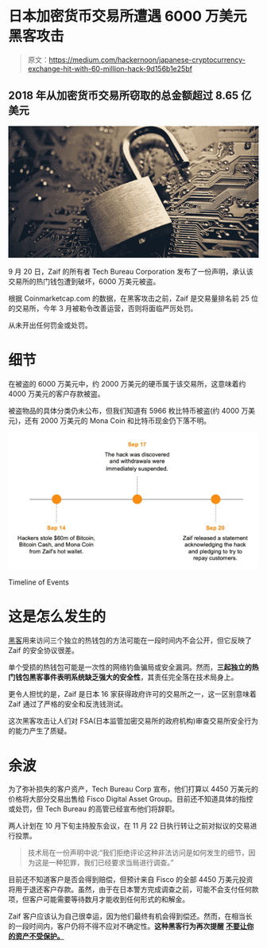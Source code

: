 # 日本加密货币交易所遭遇 6000 万美元黑客攻击

> 原文：<https://medium.com/hackernoon/japanese-cryptocurrency-exchange-hit-with-60-million-hack-9d156b1e25bf>

## 2018 年从加密货币交易所窃取的总金额超过 8.65 亿美元

![](img/c42e43bc85d7531c619eb5c65b8dc438.png)

9 月 20 日，Zaif 的所有者 Tech Bureau Corporation 发布了一份声明，承认该交易所的热门钱包遭到破坏，6000 万美元被盗。

根据 Coinmarketcap.com 的数据，在黑客攻击之前，Zaif 是交易量排名前 25 位的交易所，今年 3 月被勒令改善运营，否则将面临严厉处罚。

从未开出任何罚金或处罚。

# 细节

在被盗的 6000 万美元中，约 2000 万美元的硬币属于该交易所，这意味着约 4000 万美元的客户存款被盗。

被盗物品的具体分类仍未公布，但我们知道有 5966 枚比特币被盗(约 4000 万美元)，还有 2000 万美元的 Mona Coin 和比特币现金仍下落不明。

![](img/e67be92c820626711502e00aecbc9be1.png)

Timeline of Events

# 这是怎么发生的

[黑客](https://hackernoon.com/tagged/hacker)用来访问三个独立的热钱包的方法可能在一段时间内不会公开，但它反映了 Zaif 的安全协议很差。

单个受损的热钱包可能是一次性的网络钓鱼骗局或安全漏洞。然而，**三起独立的热门钱包黑客事件表明系统缺乏强大的安全性**，其责任完全落在技术局身上。

更令人担忧的是，Zaif 是日本 16 家获得政府许可的交易所之一，这一区别意味着 Zaif 通过了严格的安全和反洗钱测试。

这次黑客攻击让人们对 FSA(日本监管加密交易所的政府机构)审查交易所安全行为的能力产生了质疑。

# 余波

为了弥补损失的客户资产，Tech Bureau Corp 宣布，他们打算以 4450 万美元的价格将大部分交易出售给 Fisco Digital Asset Group。目前还不知道具体的指控或处罚，但 Tech Bureau 的高管已经宣布他们将辞职。

两人计划在 10 月下旬主持股东会议，在 11 月 22 日执行转让之前对拟议的交易进行投票。

> 技术局在一份声明中说:“我们拒绝评论这种非法访问是如何发生的细节，因为这是一种犯罪，我们已经要求当局进行调查。”

目前还不知道客户是否会得到赔偿，但预计来自 Fisco 的全部 4450 万美元投资将用于退还客户存款。虽然，由于在日本警方完成调查之前，可能不会支付任何款项，但客户可能需要等待数月才能收到任何形式的和解金。

Zaif 客户应该认为自己很幸运，因为他们最终有机会得到偿还。然而，在相当长的一段时间内，客户仍将不得不应对不确定性。**这种黑客行为再次提醒** [**不要让你的资产不受保护。**](/@Jake_Hannah/the-12-6-billion-black-hole-are-your-assets-protected-7ee34d9c810e)